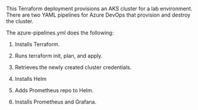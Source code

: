 This Terraform deployment provisions an AKS cluster for a lab environment. There are two YAML pipelines for Azure DevOps that provision and destroy the cluster. 

The azure-pipelines.yml does the following:

1. Installs Terraform.

2. Runs terraform init, plan, and apply.

3. Retrieves the newly created cluster credentials.

4. Installs Helm

5. Adds Prometheus repo to Helm.

6. Installs Prometheus and Grafana.


